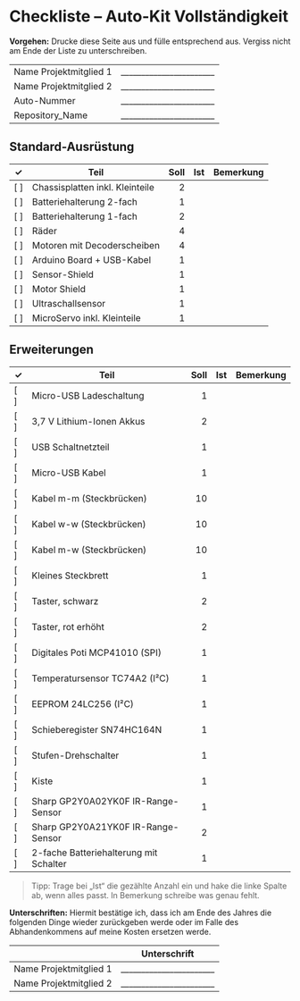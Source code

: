 # Checkliste – Auto‑Kit Vollständigkeit

**Vorgehen:** Drucke diese Seite aus und fülle entsprechend aus. Vergiss nicht am Ende der Liste zu unterschreiben.

|               |                   |
|----------------------|-----------------------|
| Name Projektmitglied 1  | _______________________  |
| Name Projektmitglied 2 | _______________________ |
| Auto-Nummer            | _______________________ |
| Repository_Name        | _______________________ |

## Standard-Ausrüstung
| ✓ | Teil | Soll | Ist | Bemerkung |
|---|------|-----:|:---:|-----------|
| [ ] | Chassisplatten inkl. Kleinteile | 2 |  |  |
| [ ] | Batteriehalterung 2-fach | 1 |  |  |
| [ ] | Batteriehalterung 1-fach | 2 |  |  |
| [ ] | Räder | 4 |  |  |
| [ ] | Motoren mit Decoderscheiben | 4 |  |  |
| [ ] | Arduino Board + USB-Kabel | 1 |  |  |
| [ ] | Sensor-Shield | 1 |  |  |
| [ ] | Motor Shield | 1 |  |  |
| [ ] | Ultraschallsensor | 1 |  |  |
| [ ] | MicroServo inkl. Kleinteile | 1 |  |  |

## Erweiterungen
| ✓ | Teil | Soll | Ist | Bemerkung |
|---|------|-----:|:---:|-----------|
| [ ] | Micro-USB Ladeschaltung | 1 |  |  |
| [ ] | 3,7 V Lithium-Ionen Akkus | 2 |  |  |
| [ ] | USB Schaltnetzteil | 1 |  |  |
| [ ] | Micro-USB Kabel | 1 |  |  |
| [ ] | Kabel m-m (Steckbrücken) | 10 |  |  |
| [ ] | Kabel w-w (Steckbrücken) | 10 |  |  |
| [ ] | Kabel m-w (Steckbrücken) | 10 |  |  |
| [ ] | Kleines Steckbrett | 1 |  |  |
| [ ] | Taster, schwarz | 2 |  |  |
| [ ] | Taster, rot erhöht | 2 |  |  |
| [ ] | Digitales Poti MCP41010 (SPI) | 1 |  |  |
| [ ] | Temperatursensor TC74A2 (I²C) | 1 |  |  |
| [ ] | EEPROM 24LC256 (I²C) | 1 |  |  |
| [ ] | Schieberegister SN74HC164N | 1 |  |  |
| [ ] | Stufen-Drehschalter | 1 |  |  |
| [ ] | Kiste | 1 |  |  |
| [ ] | Sharp GP2Y0A02YK0F IR-Range-Sensor | 1 |  |  |
| [ ] | Sharp GP2Y0A21YK0F IR-Range-Sensor | 2 |  |  |
| [ ] | 2-fache Batteriehalterung mit Schalter | 1 |  |  |

> Tipp: Trage bei „Ist“ die gezählte Anzahl ein und hake die linke Spalte ab, wenn alles passt. In Bemerkung schreibe was genau fehlt.

**Unterschriften:** Hiermit bestätige ich, dass ich am Ende des Jahres die folgenden Dinge wieder zurückgeben werde oder im Falle des Abhandenkommens auf meine Kosten ersetzen werde.

|               | Unterschrift                  |
|----------------------|-----------------------|
| Name Projektmitglied 1  | _______________________  |
| Name Projektmitglied 2 | _______________________ |
